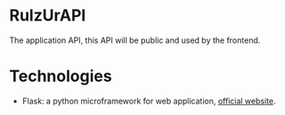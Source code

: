 RulzUrAPI
=========

The application API, this API will be public and used by the frontend.


# Technologies

 * Flask: a python microframework for web application,
 [official website](http://flask.pocoo.org/).

